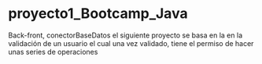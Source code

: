 
# proyecto1_Bootcamp_Java
Back-front, conectorBaseDatos 
el siguiente proyecto se basa en la en la validación de un usuario el cual una vez validado, tiene el permiso de hacer unas series de operaciones  

